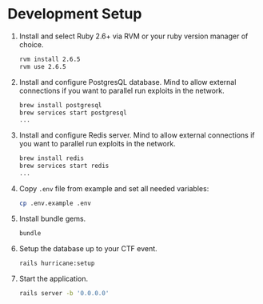 # Development Setup

1. Install and select Ruby 2.6+ via RVM or your ruby version manager of choice.

    ```bash
    rvm install 2.6.5
    rvm use 2.6.5
    ```
  
2. Install and configure PostgresQL database. Mind to allow external connections if you want to parallel run exploits in the network.

    ```bash
    brew install postgresql
    brew services start postgresql
   ...
    ```

3. Install and configure Redis server. Mind to allow external connections if you want to parallel run exploits in the network.

    ```bash
    brew install redis
    brew services start redis
   ...
    ```

4. Copy `.env` file from example and set all needed variables:

    ```bash
    cp .env.example .env
    ```

5. Install bundle gems.

    ```bash
    bundle
    ```

6. Setup the database up to your CTF event.

    ```bash
    rails hurricane:setup
    ```
    
7. Start the application.

    ```bash
    rails server -b '0.0.0.0'
    ```
